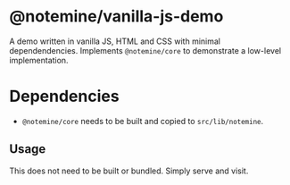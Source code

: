 # @notemine/vanilla-js-demo

A demo written in vanilla JS, HTML and CSS with minimal dependendencies. Implements `@notemine/core` to demonstrate a low-level implementation. 

# Dependencies
- `@notemine/core` needs to be built and copied to `src/lib/notemine`.

## Usage
This does not need to be built or bundled. Simply serve and visit.